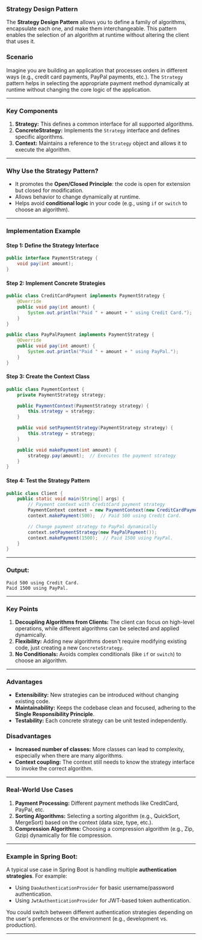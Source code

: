 ### **Strategy Design Pattern**

The **Strategy Design Pattern** allows you to define a family of algorithms, encapsulate each one, and make them interchangeable. This pattern enables the selection of an algorithm at runtime without altering the client that uses it.

### **Scenario**
Imagine you are building an application that processes orders in different ways (e.g., credit card payments, PayPal payments, etc.). The `Strategy` pattern helps in selecting the appropriate payment method dynamically at runtime without changing the core logic of the application.

---

### **Key Components**
1. **Strategy:** This defines a common interface for all supported algorithms.
2. **ConcreteStrategy:** Implements the `Strategy` interface and defines specific algorithms.
3. **Context:** Maintains a reference to the `Strategy` object and allows it to execute the algorithm.

---

### **Why Use the Strategy Pattern?**
- It promotes the **Open/Closed Principle**: the code is open for extension but closed for modification.
- Allows behavior to change dynamically at runtime.
- Helps avoid **conditional logic** in your code (e.g., using `if` or `switch` to choose an algorithm).

---

### **Implementation Example**

#### **Step 1: Define the Strategy Interface**
```java
public interface PaymentStrategy {
    void pay(int amount);
}
```

#### **Step 2: Implement Concrete Strategies**
```java
public class CreditCardPayment implements PaymentStrategy {
    @Override
    public void pay(int amount) {
        System.out.println("Paid " + amount + " using Credit Card.");
    }
}

public class PayPalPayment implements PaymentStrategy {
    @Override
    public void pay(int amount) {
        System.out.println("Paid " + amount + " using PayPal.");
    }
}
```

#### **Step 3: Create the Context Class**
```java
public class PaymentContext {
    private PaymentStrategy strategy;

    public PaymentContext(PaymentStrategy strategy) {
        this.strategy = strategy;
    }

    public void setPaymentStrategy(PaymentStrategy strategy) {
        this.strategy = strategy;
    }

    public void makePayment(int amount) {
        strategy.pay(amount);  // Executes the payment strategy
    }
}
```

#### **Step 4: Test the Strategy Pattern**
```java
public class Client {
    public static void main(String[] args) {
        // Payment context with CreditCard payment strategy
        PaymentContext context = new PaymentContext(new CreditCardPayment());
        context.makePayment(500);  // Paid 500 using Credit Card.

        // Change payment strategy to PayPal dynamically
        context.setPaymentStrategy(new PayPalPayment());
        context.makePayment(1500);  // Paid 1500 using PayPal.
    }
}
```

---

### **Output:**
```
Paid 500 using Credit Card.
Paid 1500 using PayPal.
```

---

### **Key Points**
1. **Decoupling Algorithms from Clients:** The client can focus on high-level operations, while different algorithms can be selected and applied dynamically.
2. **Flexibility:** Adding new algorithms doesn't require modifying existing code, just creating a new `ConcreteStrategy`.
3. **No Conditionals:** Avoids complex conditionals (like `if` or `switch`) to choose an algorithm.

---

### **Advantages**
- **Extensibility:** New strategies can be introduced without changing existing code.
- **Maintainability:** Keeps the codebase clean and focused, adhering to the **Single Responsibility Principle**.
- **Testability:** Each concrete strategy can be unit tested independently.

### **Disadvantages**
- **Increased number of classes:** More classes can lead to complexity, especially when there are many algorithms.
- **Context coupling:** The context still needs to know the strategy interface to invoke the correct algorithm.

---

### **Real-World Use Cases**
1. **Payment Processing:** Different payment methods like CreditCard, PayPal, etc.
2. **Sorting Algorithms:** Selecting a sorting algorithm (e.g., QuickSort, MergeSort) based on the context (data size, type, etc.).
3. **Compression Algorithms:** Choosing a compression algorithm (e.g., Zip, Gzip) dynamically for file compression.

---

### **Example in Spring Boot:**
A typical use case in Spring Boot is handling multiple **authentication strategies**. For example:
- Using `DaoAuthenticationProvider` for basic username/password authentication.
- Using `JwtAuthenticationProvider` for JWT-based token authentication.

You could switch between different authentication strategies depending on the user's preferences or the environment (e.g., development vs. production).

---
